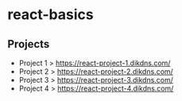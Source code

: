 # react-basics

## Projects
- Project 1 > https://react-project-1.dikdns.com/
- Project 2 > https://react-project-2.dikdns.com/
- Project 3 > https://react-project-3.dikdns.com/
- Project 4 > https://react-project-4.dikdns.com/
